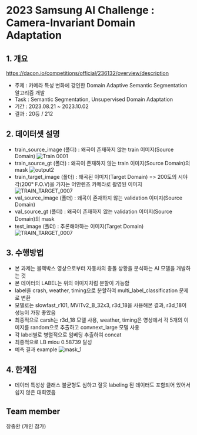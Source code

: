 # 2023 Samsung AI Challenge : Camera-Invariant Domain Adaptation
## 1. 개요
https://dacon.io/competitions/official/236132/overview/description
  - 주제 : 카메라 특성 변화에 강인한 Domain Adaptive Semantic Segmentation 알고리즘 개발
  - Task : Semantic Segmentation, Unsupervised Domain Adaptation
  - 기간 : 2023.08.21 ~ 2023.10.02
  - 결과 : 20등 / 212

## 2. 데이터셋 설명
- train_source_image (폴더) : 왜곡이 존재하지 않는 train 이미지(Source Domain)
![Train 0001](https://github.com/jang3463/samsung_ai/assets/70848146/f3cf5886-e8d1-4abc-982b-46f166504a89)
- train_source_gt (폴더) : 왜곡이 존재하지 않는 train 이미지(Source Domain)의 mask
![output2](https://github.com/jang3463/samsung_ai/assets/70848146/af92d2bf-035d-4f8d-ac11-52b2102aba72)
- train_target_image (폴더) : 왜곡된 이미지(Target Domain) => 200도의 시야각(200° F.O.V)을 가지는 어안렌즈 카메라로 촬영된 이미지
![TRAIN_TARGET_0007](https://github.com/jang3463/samsung_ai/assets/70848146/18bcbec4-120f-424c-9230-a0a31ac82fb8)
- val_source_image (폴더) : 왜곡이 존재하지 않는 validation 이미지(Source Domain)
- val_source_gt (폴더) : 왜곡이 존재하지 않는 validation 이미지(Source Domain)의 mask
- test_image (폴더) : 추론해야하는 이미지(Target Domain)
![TRAIN_TARGET_0007](https://github.com/jang3463/samsung_ai/assets/70848146/18bcbec4-120f-424c-9230-a0a31ac82fb8)

## 3. 수행방법
- 본 과제는 블랙박스 영상으로부터 자동차의 충돌 상황을 분석하는 AI 모델을 개발하는 것
- 본 데이터의 LABEL는 위의 이미지처럼 분할이 가능함
- label을 crash, weather, timing으로 분할하여 multi_label_classification 문제로 변환
- 모델로는 slowfast_r101, MVITv2_B_32x3, r3d_18을 사용해본 결과, r3d_18이 성능이 가장 좋았음
- 최종적으로 carsh는 r3d_18 모델 사용, weather, timing은 영상에서 각 5개의 이미지를 random으로 추출하고 convnext_large 모델 사용
- 각 label별로 병렬적으로 임베딩 추출하여 concat
- 최종적으로 LB miou 0.58739 달성
- 예측 결과 example
![mask_1](https://github.com/jang3463/samsung_ai/assets/70848146/fcceeefe-248d-4929-996c-63503deb7068)

## 4. 한계점
- 데이터 특성상 클래스 불균형도 심하고 잘못 labeling 된 데이터도 포함되어 있어서 쉽지 않은 대회였음

## Team member
장종환 (개인 참가)

